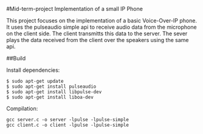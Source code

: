 #Mid-term-project
Implementation of a small IP Phone

This project focuses on the implementation of a basic Voice-Over-IP phone. It uses the pulseaudio simple api to receive audio data from the microphone on the client side. The client transmitts this data to the server. The sever plays the data received from the client over the speakers using the same api.

##Build

Install dependencies:


  <code>$ sudo apt-get update</code>  
  <code>$ sudo apt-get install pulseaudio</code>  
  <code>$ sudo apt-get install libpulse-dev</code>  
  <code>$ sudo apt-get install liboa-dev</code>  

Compilation:

 <code>gcc server.c -o server -lpulse -lpulse-simple</code>  
 <code>gcc client.c -o client -lpulse -lpulse-simple</code>
